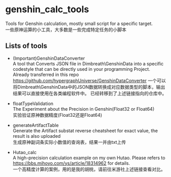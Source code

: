 # genshin_calc_tools
Tools for Genshin calculation, mostly small script for a specific target. \
一些原神运算的小工具，大多数是一些完成特定任务的小脚本


## Lists of tools

- (Important)GenshinDataConverter \
A tool that Converts JSON file in Dimbreath\\GenshinData into a specific codestyle that can be directly used in your programming Project. Already transferred in this repo https://github.com/hypergraphUniverse/GenshinDataConverter
一个可以将Dimbreath\\GenshinData中的JSON数据转换成对应数据类型的脚本，输出结果可以直接使用在各类编程软件中。 已经转移到了上述链接指向的仓库中。

- floatTypeValidation \
The Experiment about the Precision in Genshin(Float32 or Float64) \
实验验证原神数据精度(Float32还是Float64)

- generateArtifactTable \
Generate the Artifact substat reverse cheatsheet for exact value, the result is also uploaded \
生成原神副词条实际小数值的查询表，结果一并由txt上传

- Hutao_calc \
A high-precision calculation example on my own Hutao. Please refers to https://bbs.mihoyo.com/ys/article/18314962 for details. \
一个高精度计算的案例，用的是我的胡桃，请前往米游社上述链接查看对比。
